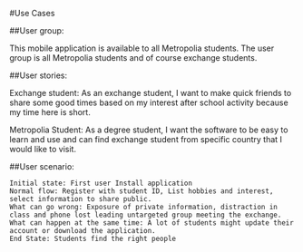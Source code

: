 #Use Cases


##User group:

This mobile application is available to all Metropolia students. The user group is all Metropolia students and of course exchange students. 

##User stories:

Exchange student: As an exchange student, I want to make quick friends to share some good times based on my interest after school activity because my time here is short.

Metropolia Student: As a degree student, I want the software to be easy to learn and use and can find exchange student from specific country that I would like to visit.

##User scenario:

	Initial state: First user Install application
	Normal flow: Register with student ID, List hobbies and interest, select information to share public.
	What can go wrong: Exposure of private information, distraction in class and phone lost leading untargeted group meeting the exchange.
	What can happen at the same time: A lot of students might update their account or download the application.
	End State: Students find the right people
